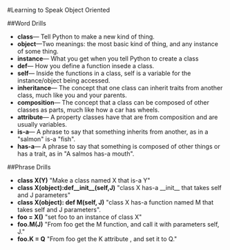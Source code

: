 #Learning to Speak Object Oriented

##Word Drills
-	**class**— Tell Python to make a new kind of thing.
-	**object**—Two meanings: the most basic kind of thing, and any instance of some thing.
-	**instance**— What you get when you tell Python to create a class
-	**def**— How you define a function insede a class.
-	**self**— Inside the functions in a class, self is a variable for the instance/object
			being accessed.
-	**inheritance**— The concept that one class can inherit traits from another class, much like
					you and your parents.
-	**composition**— The concept that a class can be composed of other classes as parts, much like
					how a car has wheels.	
-	**attribute**— A property classes have that are from composition and are usually variables.
-	**is-a**— A phrase to say that something inherits from another, as in a "salmon" is-a "fish".
-	**has-a**— A phrase to say that something is composed of other things or has a trait, as in 
			 "A salmos has-a mouth".

##Phrase Drills
-	**class X(Y)** "Make a class named X that is-a Y"
-	**class X(object):def__init__(self,J)** "class X has-a \_\_init\_\_ that takes self and J parameters"
-	**class X(object): def M(self, J)** "class X has-a function named M that takes self and J parameters".
-	**foo = X()** "set foo to an instance of class X"
-	**foo.M(J)** "From foo get the M function, and call it with parameters self, J."
-	**foo.K = Q** "From foo get the K attribute , and set it to Q."

							
									  
									  
									  